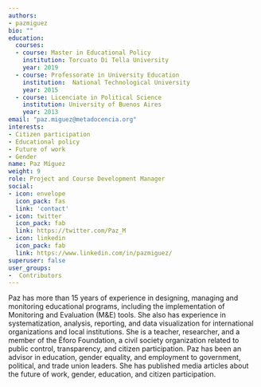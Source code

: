 ```yaml
---
authors:
- pazmiguez
bio: ""
education:
  courses:
  - course: Master in Educational Policy
    institution: Torcuato Di Tella University
    year: 2019
  - course: Professorate in University Education
    institution:  National Technological University
    year: 2015
  - course: Licenciate in Political Science
    institution: University of Buenos Aires
    year: 2013
email: "paz.miguez@metadocencia.org"
interests:
- Citizen participation
- Educational policy
- Future of work
- Gender
name: Paz Míguez
weight: 9
role: Project and Course Development Manager
social:
- icon: envelope
  icon_pack: fas
  link: 'contact'
- icon: twitter
  icon_pack: fab
  link: https://twitter.com/Paz_M
- icon: linkedin
  icon_pack: fab
  link: https://www.linkedin.com/in/pazmiguez/
superuser: false
user_groups:
-  Contributors
---
```


Paz has more than 15 years of experience in designing, managing and monitoring educational programs, including the implementation of Monitoring and Evaluation (M&E) tools. She also has experience in systematization, analysis, reporting, and data visualization for international organizations and local institutions.
She is a teacher, researcher, and a member of the Éforo Foundation, a civil society organization related to public control, transparency, and citizen participation. 
Paz has been an advisor in education, gender equality, and employment to government, political, and trade union leaders. 
She has published media articles about the future of work, gender, education, and citizen participation.
